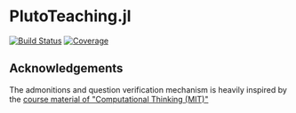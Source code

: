 # PlutoTeaching.jl

[![Build Status](https://github.com/beramos/PlutoQuestions.jl/workflows/CI/badge.svg)](https://github.com/beramos/PlutoQuestions.jl/actions)
[![Coverage](https://codecov.io/gh/beramos/PlutoQuestions.jl/branch/master/graph/badge.svg)](https://codecov.io/gh/beramos/PlutoQuestions.jl)

## Acknowledgements
The admonitions and question verification mechanism is heavily inspired by the [course material of "Computational Thinking (MIT)"](https://computationalthinking.mit.edu)


